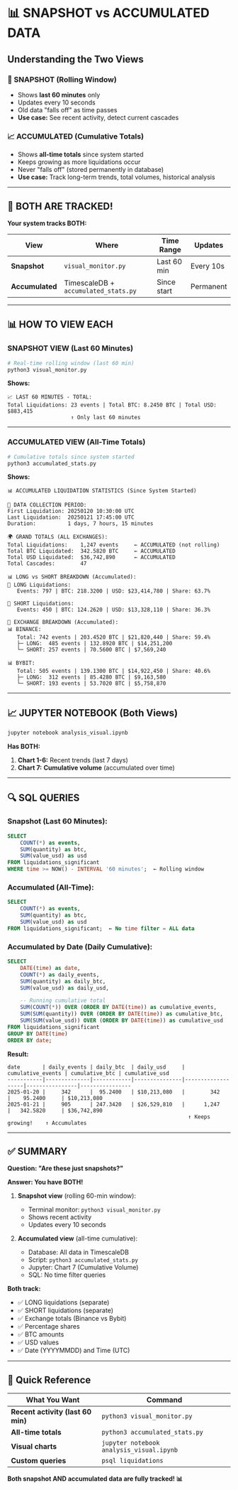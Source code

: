 # 📊 SNAPSHOT vs ACCUMULATED DATA

## Understanding the Two Views

### **🔄 SNAPSHOT (Rolling Window)**
- Shows **last 60 minutes** only
- Updates every 10 seconds
- Old data "falls off" as time passes
- **Use case:** See recent activity, detect current cascades

### **📈 ACCUMULATED (Cumulative Totals)**
- Shows **all-time totals** since system started
- Keeps growing as more liquidations occur
- Never "falls off" (stored permanently in database)
- **Use case:** Track long-term trends, total volumes, historical analysis

---

## 🎯 BOTH ARE TRACKED!

**Your system tracks BOTH:**

| View | Where | Time Range | Updates |
|------|-------|------------|---------|
| **Snapshot** | `visual_monitor.py` | Last 60 min | Every 10s |
| **Accumulated** | TimescaleDB + `accumulated_stats.py` | Since start | Permanent |

---

## 📊 HOW TO VIEW EACH

### **SNAPSHOT VIEW (Last 60 Minutes)**

```bash
# Real-time rolling window (last 60 min)
python3 visual_monitor.py
```

**Shows:**
```
📈 LAST 60 MINUTES - TOTAL:
Total Liquidations: 23 events | Total BTC: 8.2450 BTC | Total USD: $883,415
                    ↑ Only last 60 minutes
```

---

### **ACCUMULATED VIEW (All-Time Totals)**

```bash
# Cumulative totals since system started
python3 accumulated_stats.py
```

**Shows:**
```
📊 ACCUMULATED LIQUIDATION STATISTICS (Since System Started)

📅 DATA COLLECTION PERIOD:
First Liquidation: 20250120 10:30:00 UTC
Last Liquidation:  20250121 17:45:00 UTC
Duration:          1 days, 7 hours, 15 minutes

🌍 GRAND TOTALS (ALL EXCHANGES):
Total Liquidations:    1,247 events     ← ACCUMULATED (not rolling)
Total BTC Liquidated:  342.5820 BTC     ← ACCUMULATED
Total USD Liquidated:  $36,742,890      ← ACCUMULATED
Total Cascades:        47

📊 LONG vs SHORT BREAKDOWN (Accumulated):
🔻 LONG Liquidations:
   Events: 797 | BTC: 218.3200 | USD: $23,414,780 | Share: 63.7%

🔺 SHORT Liquidations:
   Events: 450 | BTC: 124.2620 | USD: $13,328,110 | Share: 36.3%

🏦 EXCHANGE BREAKDOWN (Accumulated):
📊 BINANCE:
   Total: 742 events | 203.4520 BTC | $21,820,440 | Share: 59.4%
   ├─ LONG:  485 events | 132.8920 BTC | $14,251,200
   └─ SHORT: 257 events | 70.5600 BTC | $7,569,240

📊 BYBIT:
   Total: 505 events | 139.1300 BTC | $14,922,450 | Share: 40.6%
   ├─ LONG:  312 events | 85.4280 BTC | $9,163,580
   └─ SHORT: 193 events | 53.7020 BTC | $5,758,870
```

---

## 📈 JUPYTER NOTEBOOK (Both Views)

```bash
jupyter notebook analysis_visual.ipynb
```

**Has BOTH:**
1. **Chart 1-6:** Recent trends (last 7 days)
2. **Chart 7:** **Cumulative volume** (accumulated over time)

---

## 🔍 SQL QUERIES

### **Snapshot (Last 60 Minutes):**
```sql
SELECT
    COUNT(*) as events,
    SUM(quantity) as btc,
    SUM(value_usd) as usd
FROM liquidations_significant
WHERE time >= NOW() - INTERVAL '60 minutes';  ← Rolling window
```

### **Accumulated (All-Time):**
```sql
SELECT
    COUNT(*) as events,
    SUM(quantity) as btc,
    SUM(value_usd) as usd
FROM liquidations_significant;  ← No time filter = ALL data
```

### **Accumulated by Date (Daily Cumulative):**
```sql
SELECT
    DATE(time) as date,
    COUNT(*) as daily_events,
    SUM(quantity) as daily_btc,
    SUM(value_usd) as daily_usd,

    -- Running cumulative total
    SUM(COUNT(*)) OVER (ORDER BY DATE(time)) as cumulative_events,
    SUM(SUM(quantity)) OVER (ORDER BY DATE(time)) as cumulative_btc,
    SUM(SUM(value_usd)) OVER (ORDER BY DATE(time)) as cumulative_usd
FROM liquidations_significant
GROUP BY DATE(time)
ORDER BY date;
```

**Result:**
```
date       | daily_events | daily_btc  | daily_usd     | cumulative_events | cumulative_btc | cumulative_usd
-----------|--------------|------------|---------------|-------------------|----------------|----------------
2025-01-20 |     342      |  95.2400   | $10,213,080   |        342        |    95.2400     | $10,213,080
2025-01-21 |     905      | 247.3420   | $26,529,810   |      1,247        |   342.5820     | $36,742,890
                                                         ↑ Keeps growing!    ↑ Accumulates
```

---

## ✅ SUMMARY

**Question: "Are these just snapshots?"**

**Answer: You have BOTH!**

1. **Snapshot view** (rolling 60-min window):
   - Terminal monitor: `python3 visual_monitor.py`
   - Shows recent activity
   - Updates every 10 seconds

2. **Accumulated view** (all-time cumulative):
   - Database: All data in TimescaleDB
   - Script: `python3 accumulated_stats.py`
   - Jupyter: Chart 7 (Cumulative Volume)
   - SQL: No time filter queries

**Both track:**
- ✅ LONG liquidations (separate)
- ✅ SHORT liquidations (separate)
- ✅ Exchange totals (Binance vs Bybit)
- ✅ Percentage shares
- ✅ BTC amounts
- ✅ USD values
- ✅ Date (YYYYMMDD) and Time (UTC)

---

## 🚀 Quick Reference

| What You Want | Command |
|---------------|---------|
| **Recent activity (last 60 min)** | `python3 visual_monitor.py` |
| **All-time totals** | `python3 accumulated_stats.py` |
| **Visual charts** | `jupyter notebook analysis_visual.ipynb` |
| **Custom queries** | `psql liquidations` |

**Both snapshot AND accumulated data are fully tracked! 📊**
